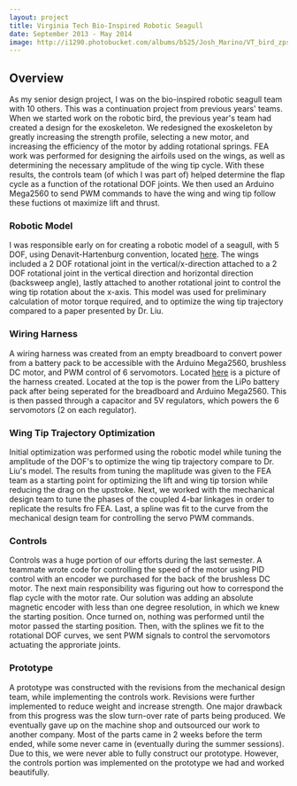 ```yaml
---
layout: project
title: Virginia Tech Bio-Inspired Robotic Seagull
date: September 2013 - May 2014
image: http://i1290.photobucket.com/albums/b525/Josh_Marino/VT_bird_zps9wb7lz2f.png
---
```


## Overview
As my senior design project, I was on the bio-inspired robotic seagull team with 10 others. This was a continuation project from previous years' teams. When we started work on the robotic bird, the previous year's team had created a design for the exoskeleton. We redesigned the exoskeleton by greatly increasing the strength profile, selecting a new motor, and increasing the efficiency of the motor by adding rotational springs. FEA work was performed for designing the airfoils used on the wings, as well as determining the necessary amplitude of the wing tip cycle. With these results, the controls team (of which I was part of) helped determine the flap cycle as a function of the rotational DOF joints. We then used an Arduino Mega2560 to send PWM commands to have the wing and wing tip follow these fuctions ot maximize lift and thrust.
 

### Robotic Model
I was responsible early on for creating a robotic model of a seagull, with 5 DOF, using Denavit-Hartenburg convention, located [here](http://s1290.photobucket.com/user/Josh_Marino/media/VT_bird_robotic_model_zpsfqurk7fx.png.html). The wings included a 2 DOF rotational joint in the vertical/x-direction attached to a 2 DOF rotational joint in the vertical direction and horizontal direction (backsweep angle), lastly attached to another rotational joint to control the wing tip rotation about the x-axis. This model was used for preliminary calculation of motor torque required, and to optimize the wing tip trajectory compared to a paper presented by Dr. Liu.

### Wiring Harness
A wiring harness was created from an empty breadboard to convert power from a battery pack to be accessible with the Arduino Mega2560, brushless DC motor, and PWM control of 6 servomotors. Located [here](http://i1290.photobucket.com/albums/b525/Josh_Marino/70163e5c-be0b-4156-a6e6-986997bc2c28_zpsibvti2dm.png) is a picture of the harness created. Located at the top is the power from the LiPo battery pack after being seperated for the breadboard and Arduino Mega2560. This is then passed through a capacitor and 5V regulators, which powers the 6 servomotors (2 on each regulator).

### Wing Tip Trajectory Optimization
Initial optimization was performed using the robotic model while tuning the amplitude of the DOF's to optimize the wing tip trajectory compare to Dr. Liu's model. The results from tuning the maplitude was given to the FEA team as a starting point for optimizing the lift and wing tip torsion while reducing the drag on the upstroke. Next, we worked with the mechanical design team to tune the phases of the coupled 4-bar linkages in order to replicate the results fro FEA. Last, a spline was fit to the curve from the mechanical design team for controlling the servo PWM commands.

### Controls
Controls was a huge portion of our efforts during the last semester. A teammate wrote code for controlling the speed of the motor using PID control with an encoder we purchased for the back of the brushless DC motor. The next main responsibility was figuring out how to correspond the flap cycle with the motor rate. Our solution was adding an absolute magnetic encoder with less than one degree resolution, in which we knew the starting position. Once turned on, nothing was performed until the motor passed the starting position. Then, with the splines we fit to the rotational DOF curves, we sent PWM signals to control the servomotors actuating the approriate joints.

### Prototype
A prototype was constructed with the revisions from the mechanical design team, while implementing the controls work. Revisions were further implemented to reduce weight and increase strength. One major drawback from this progress was the slow turn-over rate of parts being produced. We eventually gave up on the machine shop and outsourced our work to another company. Most of the parts came in 2 weeks before the term ended, while some never came in (eventually during the summer sessions). Due to this, we were never able to fully construct our prototype. However, the controls portion was implemented on the prototype we had and worked beautifully.
